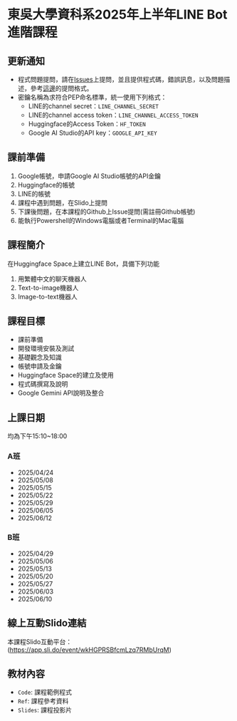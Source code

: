 # 東吳大學資科系2025年上半年LINE Bot進階課程

## 更新通知

* 程式問題提問，請在[Issues](https://github.com/joshhu/sculinebot2025/issues)上提問，並且提供程式碼，錯誤訊息，以及問題描述，參考[這邊](https://github.com/joshhu/sculinebot2024/issues/10)的提問格式。
* 密鑰名稱為求符合PEP命名標準，統一使用下列格式：
    - LINE的channel secret：`LINE_CHANNEL_SECRET`
    - LINE的channel access token：`LINE_CHANNEL_ACCESS_TOKEN`
    - Huggingface的Access Token：`HF_TOKEN`
    - Google AI Studio的API key：`GOOGLE_API_KEY`

## 課前準備
1. Google帳號，申請Google AI Studio帳號的API金鑰
2. Huggingface的帳號
3. LINE的帳號
4. 課程中遇到問題，在Slido上提問
5. 下課後問題，在本課程的Github上Issue提問(需註冊Github帳號)
6. 能執行Powershell的Windows電腦或者Terminal的Mac電腦

## 課程簡介
在Huggingface Space上建立LINE Bot，具備下列功能
1. 用繁體中文的聊天機器人
2. Text-to-image機器人
3. Image-to-text機器人

## 課程目標
- 課前準備
- 開發環境安裝及測試
- 基礎觀念及知識
- 帳號申請及金鑰
- Huggingface Space的建立及使用
- 程式碼撰寫及說明
- Google Gemini API說明及整合

## 上課日期
均為下午15:10~18:00

### A班
- 2025/04/24
- 2025/05/08
- 2025/05/15
- 2025/05/22
- 2025/05/29
- 2025/06/05
- 2025/06/12

### B班
- 2025/04/29
- 2025/05/06
- 2025/05/13
- 2025/05/20
- 2025/05/27
- 2025/06/03
- 2025/06/10

## 線上互動Slido連結
 本課程Slido互動平台：(https://app.sli.do/event/wkHGPRSBfcmLzq7RMbUrqM)
 
## 教材內容
- `Code`: 課程範例程式
- `Ref`: 課程參考資料
- `Slides`: 課程投影片